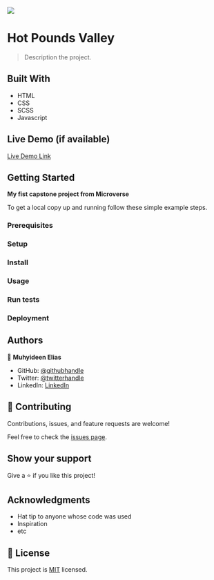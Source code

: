 ![](https://img.shields.io/badge/Microverse-blueviolet)

# Hot Pounds Valley

> Description the project.


## Built With

- HTML
- CSS
- SCSS
- Javascript

## Live Demo (if available)

[Live Demo Link](https://livedemo.com)


## Getting Started

**My fist capstone project from Microverse**


To get a local copy up and running follow these simple example steps.

### Prerequisites

### Setup

### Install

### Usage

### Run tests

### Deployment



## Authors

👤 **Muhyideen Elias**

- GitHub: [@githubhandle](https://github.com/fourteen98)
- Twitter: [@twitterhandle](https://twitter.com/muhiydeenelias)
- LinkedIn: [LinkedIn](https://linkedin.com/in/muhyideen-elias-53719994)

## 🤝 Contributing

Contributions, issues, and feature requests are welcome!

Feel free to check the [issues page](../../issues/).

## Show your support

Give a ⭐️ if you like this project!

## Acknowledgments

- Hat tip to anyone whose code was used
- Inspiration
- etc

## 📝 License

This project is [MIT](./MIT.md) licensed.